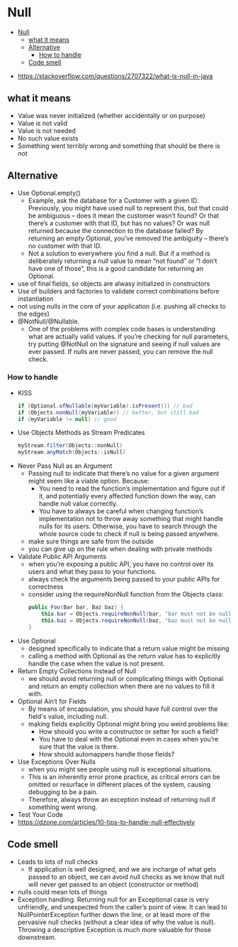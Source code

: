 # Null

<!-- TOC depthFrom:1 depthTo:6 withLinks:1 updateOnSave:1 orderedList:0 -->

- [Null](#null)
	- [what it means](#what-it-means)
	- [Alternative](#alternative)
		- [How to handle](#how-to-handle)
	- [Code smell](#code-smell)

<!-- /TOC -->

- https://stackoverflow.com/questions/2707322/what-is-null-in-java

## what it means

- Value was never initialized (whether accidentally or on purpose)
- Value is not valid
- Value is not needed
- No such value exists
- Something went terribly wrong and something that should be there is not

## Alternative

- Use Optional.empty()
  - Example, ask the database for a Customer with a given ID. Previously, you might have used null to represent this, but that could be ambiguous – does it mean the customer wasn’t found? Or that there’s a customer with that ID, but has no values? Or was null returned because the connection to the database failed? By returning an empty Optional, you’ve removed the ambiguity – there’s no customer with that ID.
  - Not a solution to everywhere you find a null.  But if a method is deliberately returning a null value to mean “not found” or “I don’t have one of those”, this is a good candidate for returning an Optional.
- use of final fields, so objects are alwasy initialized in constructors
- Use of builders and factories to validate correct combinations before instantiation
- not using nulls in the core of your application (i.e. pushing all checks to the edges)
- @NotNull/@Nullable.
  - One of the problems with complex code bases is understanding what are actually valid values. If you’re checking for null parameters, try putting @NotNull on the signature and seeing if null values are ever passed.  If nulls are never passed, you can remove the null check.

### How to handle

- KISS
  ```java
  if (Optional.ofNullable(myVariable).isPresent()) // bad
  if (Objects.nonNull(myVariable)) // better, but still bad
  if (myVariable != null) // good
  ```
- Use Objects Methods as Stream Predicates
  ```java
  myStream.filter(Objects::nonNull)
  myStream.anyMatch(Objects::isNull)
  ```
- Never Pass Null as an Argument
  - Passing null to indicate that there’s no value for a given argument might seem like a viable option. Because:
    - You need to read the function’s implementation and figure out if it, and potentially every affected function down the way, can handle null value correctly.
    - You have to always be careful when changing function’s implementation not to throw away something that might handle nulls for its users. Otherwise, you have to search through the whole source code to check if null is being passed anywhere.
  -  make sure things are safe from the outside
    - you can give up on the rule when dealing with private methods
- Validate Public API Arguments
  - when you’re exposing a public API, you have no control over its users and what they pass to your functions.
  - always check the arguments being passed to your public APIs for correctness
  - consider using the requireNonNull function from the Objects class:
    ```java
    public Foo(Bar bar, Baz baz) {
        this.bar = Objects.requireNonNull(bar, "bar must not be null");
        this.baz = Objects.requireNonNull(baz, "baz must not be null");
    }
    ```
- Use Optional
  - designed specifically to indicate that a return value might be missing
  - calling a method with Optional as the return value has to explicitly handle the case when the value is not present.
- Return Empty Collections Instead of Null
  - we should avoid returning null or complicating things with Optional and return an empty collection when there are no values to fill it with.
- Optional Ain’t for Fields
  - By means of encapsulation, you should have full control over the field's value, including null.
  - making fields explicitly Optional might bring you weird problems like:
    - How should you write a constructor or setter for such a field?
    - You have to deal with the Optional even in cases when you’re sure that the value is there.
    - How should automappers handle those fields?
- Use Exceptions Over Nulls
  - when you might see people using null is exceptional situations.
  - This is an inherently error prone practice, as critical errors can be omitted or resurface in different places of the system, causing debugging to be a pain.
  - Therefore, always throw an exception instead of returning null if something went wrong.
- Test Your Code
- https://dzone.com/articles/10-tips-to-handle-null-effectively

## Code smell

- Leads to lots of null checks
  - If application is well designed, and we are incharge  of what gets passed to an object, we can avoid null checks as we know that null will never get passed to an object (constructor or method)
- nulls could mean lots of things
- Exception handling. Returning null for an Exceptional case is very unfriendly, and unexpected from the caller’s point of view.  It can lead to NullPointerException further down the line, or at least more of the pervasive null checks (without a clear idea of why the value is null).  Throwing a descriptive Exception is much more valuable for those downstream.
